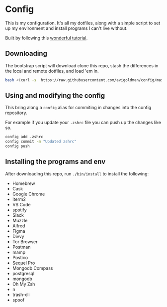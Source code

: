 # Config

This is my configuration. It's all my dotfiles, along with a simple script to set up my environment and install programs I can't live without.

Built by following this [wonderful tutorial](https://developer.atlassian.com/blog/2016/02/best-way-to-store-dotfiles-git-bare-repo/).

## Downloading

The bootstrap script will download clone this repo, stash the differences in the local and remote dotfiles, and load 'em in.

```sh
bash <(curl -s  https://raw.githubusercontent.com/avigoldman/config/master/bin/bootstrap)
```

## Using and modifying the config

This bring along a `config` alias for commiting in changes into the config repository.


For example if you update your `.zshrc` file you can push up the changes like so.

```sh
config add .zshrc
config commit -m "Updated zshrc"
config push
```

## Installing the programs and env

After downloading this repo, run `./bin/install` to install the following:
* Homebrew
* Cask
* Google Chrome
* iterm2
* VS Code
* spotify
* Slack
* Muzzle
* Alfred
* Figma
* Divvy
* Tor Browser
* Postman
* mamp
* Postico
* Sequel Pro
* Mongodb Compass
* postgresql
* mongodb
* Oh My Zsh
* n
* trash-cli
* spoof
